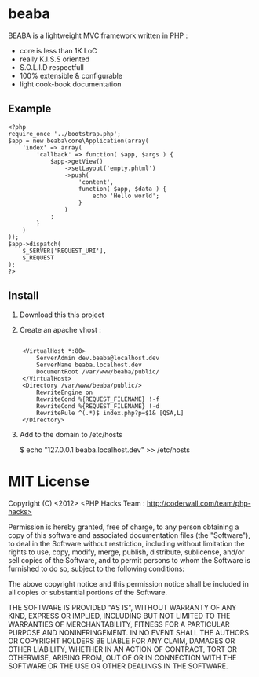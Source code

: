 beaba
=====

BEABA is a lightweight MVC framework written in PHP :

- core is less than 1K LoC
- really K.I.S.S oriented
- S.O.L.I.D respectfull  
- 100% extensible & configurable
- light cook-book documentation

Example
-------

    <?php
    require_once '../bootstrap.php'; 
    $app = new beaba\core\Application(array(
        'index' => array(
            'callback' => function( $app, $args ) {
                $app->getView()
                    ->setLayout('empty.phtml')
                    ->push(
                        'content',
                        function( $app, $data ) {
                            echo 'Hello world';
                        }
                    )
                ;    
            }
        )
    ));
    $app->dispatch(
    	$_SERVER['REQUEST_URI'],
    	$_REQUEST
    );    
    ?>
    
Install
-------

1. Download this this project

2. Create an apache vhost :
<pre><code>
    &lt;VirtualHost *:80&gt;
        ServerAdmin dev.beaba@localhost.dev
        ServerName beaba.localhost.dev
        DocumentRoot /var/www/beaba/public/
    &lt;/VirtualHost&gt;
    &lt;Directory /var/www/beaba/public/&gt;
        RewriteEngine on
        RewriteCond %{REQUEST_FILENAME} !-f
        RewriteCond %{REQUEST_FILENAME} !-d
        RewriteRule ^(.*)$ index.php?p=$1& [QSA,L]         
    &lt;/Directory&gt;
</code></pre>
3. Add to the domain to /etc/hosts

    $ echo "127.0.0.1 beaba.localhost.dev" >> /etc/hosts

MIT License
===========

Copyright (C) <2012> <PHP Hacks Team : http://coderwall.com/team/php-hacks>

Permission is hereby granted, free of charge, to any person obtaining a copy of 
this software and associated documentation files (the "Software"), to deal in 
the Software without restriction, including without limitation the rights to 
use, copy, modify, merge, publish, distribute, sublicense, and/or sell copies of
 the Software, and to permit persons to whom the Software is furnished to do so, 
subject to the following conditions:

The above copyright notice and this permission notice shall be included in all 
copies or substantial portions of the Software.

THE SOFTWARE IS PROVIDED "AS IS", WITHOUT WARRANTY OF ANY KIND, EXPRESS OR 
IMPLIED, INCLUDING BUT NOT LIMITED TO THE WARRANTIES OF MERCHANTABILITY, FITNESS 
FOR A PARTICULAR PURPOSE AND NONINFRINGEMENT. IN NO EVENT SHALL THE AUTHORS OR 
COPYRIGHT HOLDERS BE LIABLE FOR ANY CLAIM, DAMAGES OR OTHER LIABILITY, WHETHER 
IN AN ACTION OF CONTRACT, TORT OR OTHERWISE, ARISING FROM, OUT OF OR IN 
CONNECTION WITH THE SOFTWARE OR THE USE OR OTHER DEALINGS IN THE SOFTWARE.